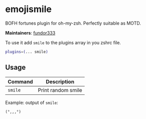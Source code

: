 # emojismile

BOFH fortunes plugin for oh-my-zsh. Perfectly suitable as MOTD.

**Maintainers**: [fundor333](https://github.com/fundor333) 

To use it add `smile` to the plugins array in you zshrc file.

```zsh
plugins=(... smile)
```

## Usage

| Command | Description                     |
| --------| ------------------------------- |
| `smile` | Print random smile         |

Example: output of `smile`:

```
(°,,,°)
```
